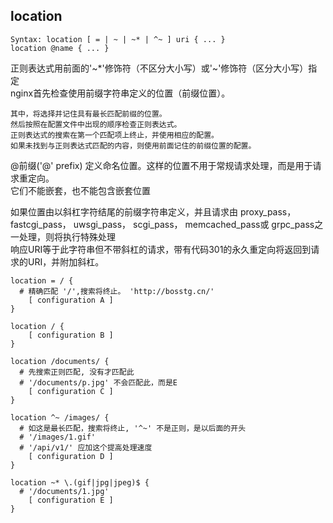 ## location
```nginx
Syntax:	location [ = | ~ | ~* | ^~ ] uri { ... }
location @name { ... }
```
正则表达式用前面的'~*'修饰符（不区分大小写）或'~'修饰符（区分大小写）指定  
nginx首先检查使用前缀字符串定义的位置（前缀位置）。  

    其中，将选择并记住具有最长匹配前缀的位置。  
    然后按照在配置文件中出现的顺序检查正则表达式。  
    正则表达式的搜索在第一个匹配项上终止，并使用相应的配置。  
    如果未找到与正则表达式匹配的内容，则使用前面记住的前缀位置的配置。  

@前缀('@' prefix) 定义命名位置。这样的位置不用于常规请求处理，而是用于请求重定向。  
它们不能嵌套，也不能包含嵌套位置  

如果位置由以斜杠字符结尾的前缀字符串定义，并且请求由 proxy_pass， fastcgi_pass， uwsgi_pass， scgi_pass， memcached_pa​​ss或 grpc_pass之一处理，则将执行特殊处理  
响应URI等于此字符串但不带斜杠的请求，带有代码301的永久重定向将返回到请求的URI，并附加斜杠。  


```nginx
location = / {  
  # 精确匹配 '/',搜索将终止。 'http://bosstg.cn/' 
    [ configuration A ]
}

location / {
    [ configuration B ]
}

location /documents/ {
  # 先搜索正则匹配, 没有才匹配此
  # '/documents/p.jpg' 不会匹配此，而是E
    [ configuration C ]
}

location ^~ /images/ {
  # 如这是最长匹配，搜索将终止, '^~' 不是正则，是以后面的开头
  # '/images/1.gif'
  # '/api/v1/' 应加这个提高处理速度
    [ configuration D ]
}

location ~* \.(gif|jpg|jpeg)$ {
  # '/documents/1.jpg'
    [ configuration E ]
}
```